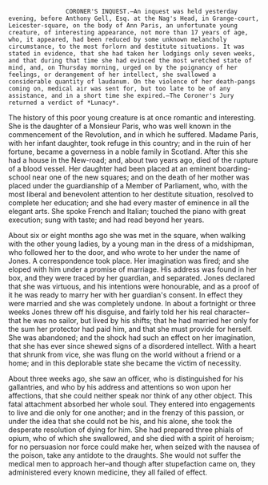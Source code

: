 
                    CORONER'S INQUEST.–An inquest was held yesterday evening, before Anthony Gell, Esq. at the Nag's Head, in Grange-court, Leicester-square, on the body of Ann Paris, an unfortunate young creature, of interesting appearance, not more than 17 years of age, who, it appeared, had been reduced by some unknown melancholy circumstance, to the most forlorn and destitute situations. It was stated in evidence, that she had taken her lodgings only seven weeks, and that during that time she had evinced the most wretched state of mind, and, on Thursday morning, urged on by the poignancy of her feelings, or derangement of her intellect, she swallowed a considerable quantity of laudanum. On the violence of her death-pangs coming on, medical air was sent for, but too late to be of any assistance, and in a short time she expired.–The Coroner's Jury returned a verdict of *Lunacy*.The history of this poor young creature is at once romantic and interesting. She is the daughter of a Monsieur Paris, who was well known in the commencement of the Revolution, and in which he suffered. Madame Paris, with her infant daughter, took refuge in this country; and in the ruin of her fortune, became a governess in a noble family in Scotland. After this she had a house in the New-road; and, about two years ago, died of the rupture of a blood vessel. Her daughter had been placed at an eminent boarding-school near one of the new squares; and on the death of her mother was placed under the guardianship of a Member of Parliament, who, with the most liberal and benevolent attention to her destitute situation, resolved to complete her education; and she had every master of eminence in all the elegant arts. She spoke French and Italian; touched the piano with great execution; sung with taste; and had read beyond her years.About six or eight months ago she was met in the square, when walking with the other young ladies, by a young man in the dress of a midshipman, who followed her to the door, and who wrote to her under the name of Jones. A correspondence took place. Her imagination was fired; and she eloped with him under a promise of marriage. His address was found in her box, and they were traced by her guardian, and separated. Jones declared that she was virtuous, and his intentions were honourable, and as a proof of it he was ready to marry her with her guardian's consent. In effect they were married and she was completely undone. In about a fortnight or three weeks Jones threw off his disguise, and fairly told her his real character– that he was no sailor, but lived by his shifts; that he had married her only for the sum her protector had paid him, and that she must provide for herself. She was abandoned; and the shock had such an effect on her imagination, that she has ever since shewed signs of a disordered intellect. With a heart that shrunk from vice, she was flung on the world without a friend or a home; and in this deplorable state she became the victim of necessity.About three weeks ago, she saw an officer, who is distinguished for his gallantries, and who by his address and attentions so won upon her affections, that she could neither speak nor think of any other object. This fatal attachment absorbed her whole soul. They entered into engagements to live and die only for one another; and in the frenzy of this passion, or under the idea that she could not be his, and his alone, she took the desperate resolution of dying for him. She had prepared three phials of opium, who of which she swallowed, and she died with a spirit of heroism; for no persuasion nor force could make her, when seized with the nausea of the poison, take any antidote to the draughts. She would not suffer the medical men to approach her–and though after stupefaction came on, they administered every known medicine, they all failed of effect.